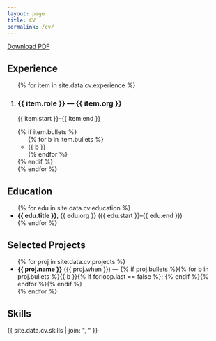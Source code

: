 ```yaml
---
layout: page
title: CV
permalink: /cv/
---
```

<p><a href="/assets/cv/jake-peterson-cv.pdf">Download PDF</a></p>

<h2>Experience</h2>
<ol class="timeline">
  {% for item in site.data.cv.experience %}
  <li>
    <h3>{{ item.role }} — {{ item.org }}</h3>
    <p class="when">{{ item.start }}–{{ item.end }}</p>
    {% if item.bullets %}
    <ul>{% for b in item.bullets %}<li>{{ b }}</li>{% endfor %}</ul>
    {% endif %}
  </li>
  {% endfor %}
</ol>

<h2>Education</h2>
<ul>
  {% for edu in site.data.cv.education %}
  <li><strong>{{ edu.title }}</strong>, {{ edu.org }} ({{ edu.start }}–{{ edu.end }})</li>
  {% endfor %}
</ul>

<h2>Selected Projects</h2>
<ul>
  {% for proj in site.data.cv.projects %}
  <li><strong>{{ proj.name }}</strong> ({{ proj.when }}) —
    {% if proj.bullets %}{% for b in proj.bullets %}{{ b }}{% if forloop.last == false %}; {% endif %}{% endfor %}{% endif %}
  </li>
  {% endfor %}
</ul>

<h2>Skills</h2>
<p>{{ site.data.cv.skills | join: ", " }}</p>